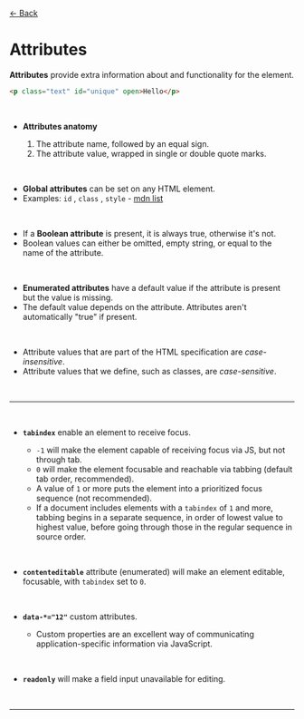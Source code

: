 [&larr; Back](./README.md)

# Attributes

**Attributes** provide extra information about and functionality for the element.

```html
<p class="text" id="unique" open>Hello</p>
```

<br>

- **Attributes anatomy**

  1. The attribute name, followed by an equal sign.
  2. The attribute value, wrapped in single or double quote marks.

<br>

- **Global attributes** can be set on any HTML element.
- Examples: `id` , `class` , `style` - [mdn list](https://developer.mozilla.org/en-US/docs/Web/HTML/Global_attributes)

<br>

- If a **Boolean attribute** is present, it is always true, otherwise it's not.
- Boolean values can either be omitted, empty string, or equal to the name of the attribute.

<br>

- **Enumerated attributes** have a default value if the attribute is present but the value is missing.
- The default value depends on the attribute. Attributes aren't automatically "true" if present.

<br>

- Attribute values that are part of the HTML specification are _case-insensitive_.
- Attribute values that we define, such as classes, are _case-sensitive_.

<br>
<hr>
<br>

- **`tabindex`** enable an element to receive focus.

  - `-1` will make the element capable of receiving focus via JS, but not through tab.
  - `0` will make the element focusable and reachable via tabbing (default tab order, recommended).
  - A value of `1` or more puts the element into a prioritized focus sequence (not recommended).
  - If a document includes elements with a `tabindex` of `1` and more, tabbing begins in a separate sequence, in order of lowest value to highest value, before going through those in the regular sequence in source order.

<br>

- **`contenteditable`** attribute (enumerated) will make an element editable, focusable, with `tabindex` set to `0`.

<br>

- **`data-*="12"`** custom attributes.

  - Custom properties are an excellent way of communicating application-specific information via JavaScript.

<br>

- **`readonly`** will make a field input unavailable for editing.

<br>
<hr>
<br>
